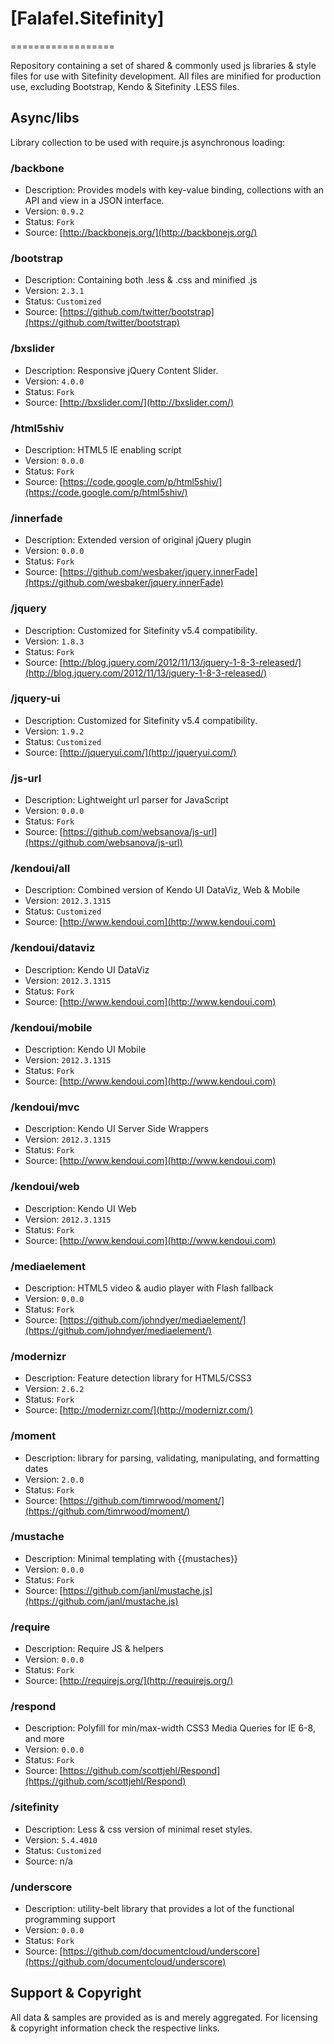 # [Falafel.Sitefinity]
==================

Repository containing a set of shared &amp; commonly used js libraries &amp; style files for use with Sitefinity development.
All files are minified for production use, excluding Bootstrap, Kendo & Sitefinity .LESS files.

## Async/libs
Library collection to be used with require.js asynchronous loading:

### /backbone
* Description: Provides models with key-value binding, collections with an API and view in a JSON interface.
* Version: `0.9.2`
* Status: `Fork`
* Source: [http://backbonejs.org/](http://backbonejs.org/)

### /bootstrap
* Description: Containing both .less & .css and minified .js
* Version: `2.3.1`
* Status: `Customized`
* Source: [https://github.com/twitter/bootstrap](https://github.com/twitter/bootstrap)

### /bxslider
* Description: Responsive jQuery Content Slider.
* Version: `4.0.0`
* Status: `Fork`
* Source: [http://bxslider.com/](http://bxslider.com/)

### /html5shiv
* Description: HTML5 IE enabling script
* Version: `0.0.0`
* Status: `Fork`
* Source: [https://code.google.com/p/html5shiv/](https://code.google.com/p/html5shiv/)

### /innerfade
* Description: Extended version of original jQuery plugin
* Version: `0.0.0`
* Status: `Fork`
* Source: [https://github.com/wesbaker/jquery.innerFade](https://github.com/wesbaker/jquery.innerFade)

### /jquery
* Description: Customized for Sitefinity v5.4 compatibility.
* Version: `1.8.3`
* Status: `Fork`
* Source: [http://blog.jquery.com/2012/11/13/jquery-1-8-3-released/](http://blog.jquery.com/2012/11/13/jquery-1-8-3-released/)

### /jquery-ui
* Description: Customized for Sitefinity v5.4 compatibility.
* Version: `1.9.2`
* Status: `Customized`
* Source: [http://jqueryui.com/](http://jqueryui.com/)

### /js-url
* Description: Lightweight url parser for JavaScript
* Version: `0.0.0`
* Status: `Fork`
* Source: [https://github.com/websanova/js-url](https://github.com/websanova/js-url)

### /kendoui/all
* Description: Combined version of Kendo UI DataViz, Web & Mobile
* Version: `2012.3.1315`
* Status: `Customized`
* Source: [http://www.kendoui.com](http://www.kendoui.com)

### /kendoui/dataviz
* Description: Kendo UI DataViz
* Version: `2012.3.1315`
* Status: `Fork`
* Source: [http://www.kendoui.com](http://www.kendoui.com)

### /kendoui/mobile
* Description: Kendo UI Mobile
* Version: `2012.3.1315`
* Status: `Fork`
* Source: [http://www.kendoui.com](http://www.kendoui.com)

### /kendoui/mvc
* Description: Kendo UI Server Side Wrappers
* Version: `2012.3.1315`
* Status: `Fork`
* Source: [http://www.kendoui.com](http://www.kendoui.com)

### /kendoui/web
* Description: Kendo UI Web
* Version: `2012.3.1315`
* Status: `Fork`
* Source: [http://www.kendoui.com](http://www.kendoui.com)

### /mediaelement
* Description: HTML5 video & audio player with Flash fallback
* Version: `0.0.0`
* Status: `Fork`
* Source: [https://github.com/johndyer/mediaelement/](https://github.com/johndyer/mediaelement/)

### /modernizr
* Description: Feature detection library for HTML5/CSS3
* Version: `2.6.2`
* Status: `Fork`
* Source: [http://modernizr.com/](http://modernizr.com/)

### /moment
* Description: library for parsing, validating, manipulating, and formatting dates
* Version: `2.0.0`
* Status: `Fork`
* Source: [https://github.com/timrwood/moment/](https://github.com/timrwood/moment/)

### /mustache
* Description: Minimal templating with {{mustaches}}
* Version: `0.0.0`
* Status: `Fork`
* Source: [https://github.com/janl/mustache.js](https://github.com/janl/mustache.js)

### /require
* Description: Require JS & helpers
* Version: `0.0.0`
* Status: `Fork`
* Source: [http://requirejs.org/](http://requirejs.org/)

### /respond
* Description: Polyfill for min/max-width CSS3 Media Queries for IE 6-8, and more
* Version: `0.0.0`
* Status: `Fork`
* Source: [https://github.com/scottjehl/Respond](https://github.com/scottjehl/Respond)

### /sitefinity
* Description: Less & css version of minimal reset styles.
* Version: `5.4.4010`
* Status: `Customized`
* Source: n/a

### /underscore
* Description: utility-belt library that provides a lot of the functional programming support
* Version: `0.0.0`
* Status: `Fork`
* Source: [https://github.com/documentcloud/underscore](https://github.com/documentcloud/underscore)


## Support & Copyright
All data & samples are provided as is and merely aggregated. 
For licensing & copyright information check the respective links.

